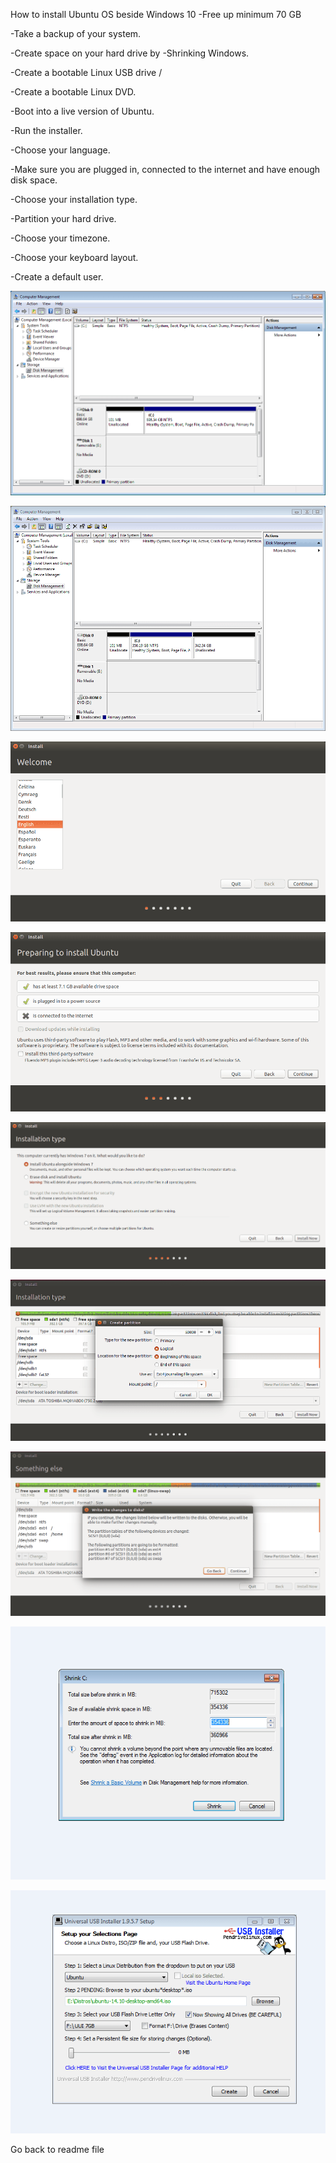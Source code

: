 How to install Ubuntu OS beside Windows 10
-Free up minimum 70 GB

-Take a backup of your system.

-Create space on your hard drive by -Shrinking Windows.

-Create a bootable Linux USB drive /

-Create a bootable Linux DVD.

-Boot into a live version of Ubuntu.

-Run the installer.

-Choose your language.

-Make sure you are plugged in, connected to the internet and have enough disk space.

-Choose your installation type.

-Partition your hard drive.

-Choose your timezone.

-Choose your keyboard layout.

-Create a default user.

![alt text](1.png)

![alt text](2.png)

![alt text](3.png)

![alt text](4.png) 

![alt text](5.png)

![alt text](6.png)

![alt text](7.png)

![alt text](22.png)

![alt text](23.png)

Go back to readme file